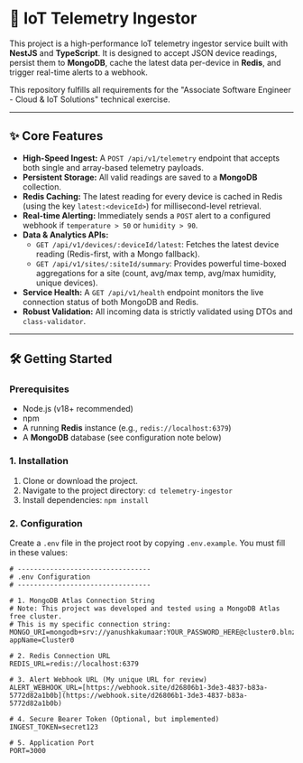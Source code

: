 # 🚀 IoT Telemetry Ingestor

This project is a high-performance IoT telemetry ingestor service built with **NestJS** and **TypeScript**. It is designed to accept JSON device readings, persist them to **MongoDB**, cache the latest data per-device in **Redis**, and trigger real-time alerts to a webhook.

This repository fulfills all requirements for the "Associate Software Engineer - Cloud & IoT Solutions" technical exercise.

---

## ✨ Core Features

* **High-Speed Ingest:** A `POST /api/v1/telemetry` endpoint that accepts both single and array-based telemetry payloads.
* **Persistent Storage:** All valid readings are saved to a **MongoDB** collection.
* **Redis Caching:** The latest reading for every device is cached in Redis (using the key `latest:<deviceId>`) for millisecond-level retrieval.
* **Real-time Alerting:** Immediately sends a `POST` alert to a configured webhook if `temperature > 50` or `humidity > 90`.
* **Data & Analytics APIs:**
    * `GET /api/v1/devices/:deviceId/latest`: Fetches the latest device reading (Redis-first, with a Mongo fallback).
    * `GET /api/v1/sites/:siteId/summary`: Provides powerful time-boxed aggregations for a site (count, avg/max temp, avg/max humidity, unique devices).
* **Service Health:** A `GET /api/v1/health` endpoint monitors the live connection status of both MongoDB and Redis.
* **Robust Validation:** All incoming data is strictly validated using DTOs and `class-validator`.

---

## 🛠️ Getting Started

### Prerequisites

* Node.js (v18+ recommended)
* npm
* A running **Redis** instance (e.g., `redis://localhost:6379`)
* A **MongoDB** database (see configuration note below)

### 1. Installation

1.  Clone or download the project.
2.  Navigate to the project directory: `cd telemetry-ingestor`
3.  Install dependencies: `npm install`

### 2. Configuration

Create a `.env` file in the project root by copying `.env.example`. You must fill in these values:

```dotenv
# ---------------------------------
# .env Configuration
# ---------------------------------

# 1. MongoDB Atlas Connection String
# Note: This project was developed and tested using a MongoDB Atlas free cluster.
# This is my specific connection string:
MONGO_URI=mongodb+srv://yanushkakumaar:YOUR_PASSWORD_HERE@cluster0.blnzamp.mongodb.net/?appName=Cluster0

# 2. Redis Connection URL
REDIS_URL=redis://localhost:6379

# 3. Alert Webhook URL (My unique URL for review)
ALERT_WEBHOOK_URL=[https://webhook.site/d26806b1-3de3-4837-b83a-5772d82a1b0b](https://webhook.site/d26806b1-3de3-4837-b83a-5772d82a1b0b)

# 4. Secure Bearer Token (Optional, but implemented)
INGEST_TOKEN=secret123

# 5. Application Port
PORT=3000
